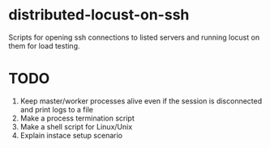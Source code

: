 # distributed-locust-on-ssh
Scripts for opening ssh connections to listed servers and running locust on them for load testing.

# TODO
1. Keep master/worker processes alive even if the session is disconnected and print logs to a file
2. Make a process termination script
3. Make a shell script for Linux/Unix
4. Explain instace setup scenario
